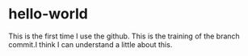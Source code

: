 # hello-world
This is the first time I use the github.
This is the training of the branch commit.I think I can understand a little about this.
